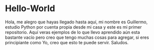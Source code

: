 # Hello-World
Hola, me alegro que hayas llegado hasta aquí, mi nombre es Guillermo, estudio Python por cuenta propia desde mi casa y este es mi primer repositorio. 
Aquí veras ejemplos de lo que llevo aprendido aún esta bastante vacío pero creo que tengo muchas cosas para agregar, si eres principiante como Yo, creo que esto te puede servir. 
Saludos.
